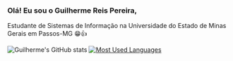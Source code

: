 ### Olá! Eu sou o Guilherme Reis Pereira, 
Estudante de Sistemas de Informação na Universidade do Estado de Minas Gerais em  Passos-MG 😁👍

![Guilherme's GitHub stats](https://github-readme-stats.vercel.app/api?username=DevGuiPereira&show_icons=true&theme=radical)
[![Most Used Languages](https://github-readme-stats.vercel.app/api/top-langs/?username=DevGuiPereira&layout=donut)](https://github.com/DevGuiPereira/github-readme-stats)
